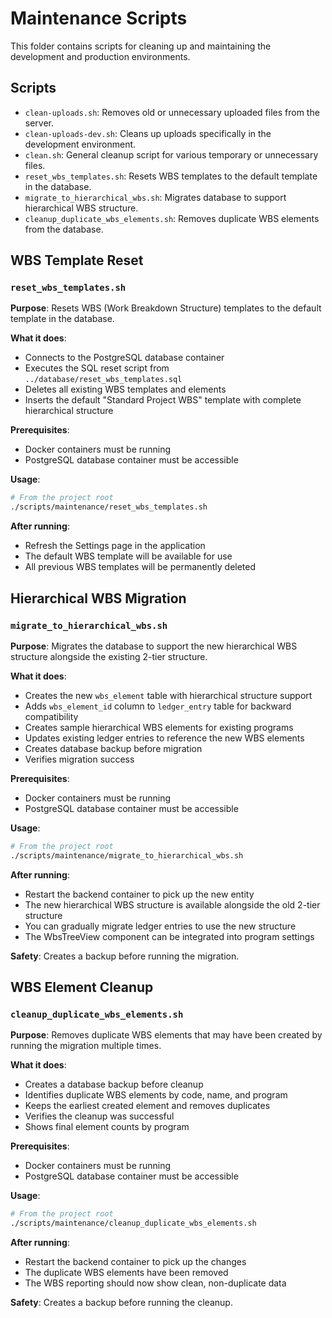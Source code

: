 # Maintenance Scripts

This folder contains scripts for cleaning up and maintaining the development and production environments.

## Scripts

- `clean-uploads.sh`: Removes old or unnecessary uploaded files from the server.
- `clean-uploads-dev.sh`: Cleans up uploads specifically in the development environment.
- `clean.sh`: General cleanup script for various temporary or unnecessary files.
- `reset_wbs_templates.sh`: Resets WBS templates to the default template in the database.
- `migrate_to_hierarchical_wbs.sh`: Migrates database to support hierarchical WBS structure.
- `cleanup_duplicate_wbs_elements.sh`: Removes duplicate WBS elements from the database.

## WBS Template Reset

### `reset_wbs_templates.sh`

**Purpose**: Resets WBS (Work Breakdown Structure) templates to the default template in the database.

**What it does**:
- Connects to the PostgreSQL database container
- Executes the SQL reset script from `../database/reset_wbs_templates.sql`
- Deletes all existing WBS templates and elements
- Inserts the default "Standard Project WBS" template with complete hierarchical structure

**Prerequisites**:
- Docker containers must be running
- PostgreSQL database container must be accessible

**Usage**:
```bash
# From the project root
./scripts/maintenance/reset_wbs_templates.sh
```

**After running**:
- Refresh the Settings page in the application
- The default WBS template will be available for use
- All previous WBS templates will be permanently deleted

## Hierarchical WBS Migration

### `migrate_to_hierarchical_wbs.sh`

**Purpose**: Migrates the database to support the new hierarchical WBS structure alongside the existing 2-tier structure.

**What it does**:
- Creates the new `wbs_element` table with hierarchical structure support
- Adds `wbs_element_id` column to `ledger_entry` table for backward compatibility
- Creates sample hierarchical WBS elements for existing programs
- Updates existing ledger entries to reference the new WBS elements
- Creates database backup before migration
- Verifies migration success

**Prerequisites**:
- Docker containers must be running
- PostgreSQL database container must be accessible

**Usage**:
```bash
# From the project root
./scripts/maintenance/migrate_to_hierarchical_wbs.sh
```

**After running**:
- Restart the backend container to pick up the new entity
- The new hierarchical WBS structure is available alongside the old 2-tier structure
- You can gradually migrate ledger entries to use the new structure
- The WbsTreeView component can be integrated into program settings

**Safety**: Creates a backup before running the migration.

## WBS Element Cleanup

### `cleanup_duplicate_wbs_elements.sh`

**Purpose**: Removes duplicate WBS elements that may have been created by running the migration multiple times.

**What it does**:
- Creates a database backup before cleanup
- Identifies duplicate WBS elements by code, name, and program
- Keeps the earliest created element and removes duplicates
- Verifies the cleanup was successful
- Shows final element counts by program

**Prerequisites**:
- Docker containers must be running
- PostgreSQL database container must be accessible

**Usage**:
```bash
# From the project root
./scripts/maintenance/cleanup_duplicate_wbs_elements.sh
```

**After running**:
- Restart the backend container to pick up the changes
- The duplicate WBS elements have been removed
- The WBS reporting should now show clean, non-duplicate data

**Safety**: Creates a backup before running the cleanup. 
